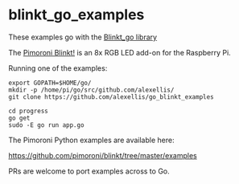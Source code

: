 # blinkt_go_examples

These examples go with the [Blinkt_go library](https://github.com/alexellis/blinkt_go/)

The [Pimoroni Blinkt!](https://shop.pimoroni.com/) is an 8x RGB LED add-on for the Raspberry Pi.

Running one of the examples:

```
export GOPATH=$HOME/go/
mkdir -p /home/pi/go/src/github.com/alexellis/
git clone https://github.com/alexellis/go_blinkt_examples

cd progress
go get
sudo -E go run app.go
```

The Pimoroni Python examples are available here:

https://github.com/pimoroni/blinkt/tree/master/examples

PRs are welcome to port examples across to Go.
